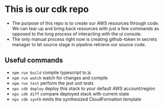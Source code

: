 # This is our cdk repo
- The purpose of this repo is to create our AWS resources through code. We can tear up and bring back resources with just a few commands as opposed to the long process of interacting with the ui console.
- The only manual process right now is creating github-token in secrets manager to let source stage in pipeline
retrieve our source code.

## Useful commands

- `npm run build` compile typescript to js
- `npm run watch` watch for changes and compile
- `npm run test` perform the jest unit tests
- `npx cdk deploy` deploy this stack to your default AWS account/region
- `npx cdk diff` compare deployed stack with current state
- `npx cdk synth` emits the synthesized CloudFormation template
